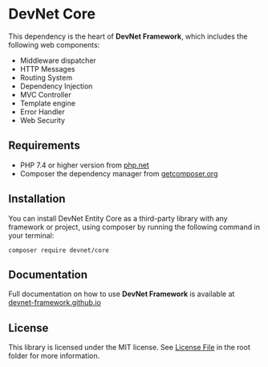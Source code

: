 # DevNet Core
This dependency is the heart of **DevNet Framework**, which includes the following web components:

- Middleware dispatcher
- HTTP Messages
- Routing System
- Dependency Injection
- MVC Controller
- Template engine
- Error Handler
- Web Security

## Requirements
- PHP 7.4 or higher version from [php.net](https://www.php.net/)
- Composer the dependency manager from [getcomposer.org](https://getcomposer.org/)

## Installation

You can install DevNet Entity Core as a third-party library with any framework or project, using composer by running the following command in your terminal:
```
composer require devnet/core
```

## Documentation
Full documentation on how to use **DevNet Framework** is available at [devnet-framework.github.io](https://devnet-framework.github.io)

## License
This library is licensed under the MIT license. See [License File](https://github.com/DevNet-Framework/core/blob/master/LICENSE) in the root folder for more information.

